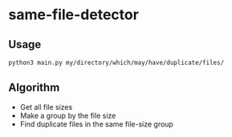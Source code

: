 # same-file-detector

## Usage

```bash
python3 main.py my/directory/which/may/have/duplicate/files/
```

## Algorithm

* Get all file sizes
* Make a group by the file size
* Find duplicate files in the same file-size group
